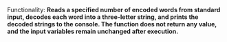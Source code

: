 Functionality: **Reads a specified number of encoded words from standard input, decodes each word into a three-letter string, and prints the decoded strings to the console. The function does not return any value, and the input variables remain unchanged after execution.**